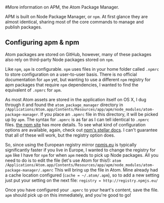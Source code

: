 #More information on APM, the Atom Package Manager.

APM is built on Node Package Manager, or `npm`. At first glance they are almost
identical, sharing most of the core commands to manage and publish packages.

## Configuring apm & npm
Atom packages are stored on GitHub, however, many of these packages also rely
on third-party Node packages stored on `npm`.

Like `npm`, `apm` is configurable. `npm` uses files in your home folder
called `.npmrc` to store configuration on a user-to-user basis. There is no
official documentation for `apm` yet, but wanting to use a different `npm`
registry for apm packages that require `npm` dependencies, I wanted to find
the equivalent of `.npmrc` for `apm`.

As most Atom assets are stored in the application itself on OS X, I dug through
it and found the `atom_package_manager` directory in
`/Applications/Atom.app/Contents/Resources/app/apm/node_modules/atom-package-manager`.
If you place an `.apmrc` file in this directory, it will be picked up by `apm`.
The syntax for `.apmrc` is as far as I can tell identical to `.npmrc` files.
[the npm site](https://www.npmjs.org/doc/files/npmrc.html) has more details.
To see what kind of configuration options are available, again, check out
[npm's stellar docs](https://www.npmjs.org/doc/misc/npm-config.html).
I can't guarantee that all of these will work, but the registry option does.

So, since using the European registry mirror [npmjs.eu]() is typically
significantly faster if you live in Europe, I wanted to change the registry for
`apm` like I have for `npm` for when `apm` needs to pick up Node packages. All
you need to do is to edit the file (let's use Atom for this!):
`atom /Applications/Atom.app/Contents/Resources/app/apm/node_modules/atom-package-manager/.apmrc`
This will bring up the file in Atom. Mine already had a cache location
configured (`cache = ~/.atom/.apm`), so to add a new setting just put your
setting on the next file: `registry = http://registry.npmjs.eu/`

Once you have configured your `.apmrc` to your heart's content, save the file.
`apm` should pick up on this immediately, and you're good to go!
